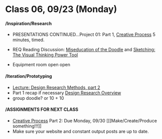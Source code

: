 # Class 06, 09/23 (Monday)


#### /Inspiration/Research


* PRESENTATIONS CONTINUED...Project 01: Part 1, [Creative Process](creative_process.md) 5 minutes, timed.

* REQ Reading Discussion: [Miseducation of the Doodle](https://alistapart.com/article/the-miseducation-of-the-doodle) and [Sketching: The Visual Thinking Power Tool](https://alistapart.com/article/sketching-the-visual-thinking-power-tool)

* Equipment room open open

#### /Iteration/Prototyping

* [Lecture: Design Research Methods, part 2](https://docs.google.com/presentation/d/1Th1rqvcV9UcW-3oMBZrE5iQjybsqyXxg_M8a0benmro/edit?usp=sharing)
* Part 1 recap if necessary [Design Research Overview](https://docs.google.com/presentation/d/1UGf2cRX1_iFs5dr76ll7hIAAxrzbX_VrRQJ7F3fX_h8/edit?usp=sharing)
* group doodle? or 10 + 10


#### /ASSIGNMENTS FOR NEXT CLASS


* [Creative Process](creative_process.md) Part 2: Due Monday, 09/30 [[[Make/Create/Produce something!!!]]
* Make sure your website and constant output posts are up to date. 


